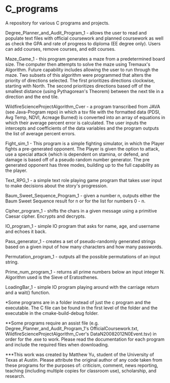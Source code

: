 # C_programs
A repository for various C programs and projects.

Degree_Planner_and_Audit_Program_1 - allows the user to read and populate text files with official coursework and planned coursework as well as check the GPA and rate of progress to diploma (EE degree only). Users can add courses, remove courses, and edit courses.

Maze_Game_1 - this program generates a maze from a predetermined board size. The computer then attempts to solve the maze using Tremaux's Algorithm. Future capability includes allowing the user to run through the maze. Two subsets of this algorithm were programmed that alters the priority of directions selected. The first prioritizes directions clockwise, starting with North. The second prioritizes directions based off of the smallest distance (using Pythagorean's Theorem) between the next tile in a direction and the end tile.

WildfireScienceProjectAlgorithm_Cver - a program transcribed from JAVA (see Java-Program repo) in which a tsv file with the formatted data (PDSI, Avg Temp, NDVI, Acreage Burned) is converted into an array of equations in which their average percent error is calculated. The user inputs the intercepts and coefficients of the data variables and the program outputs the list of average percent errors.

Fight_sim_1 - This program is a simple fighting simulator, in which the Player fights a pre-generated opponent. The Player is given the option to attack, use a special attack (which is dependent on stamina, or defend, and damage is based off of a pseudo random number generator. The pre generated opponent has three modes, building up to the full capability as the player.

Text_RPG_1 - a simple text role playing game program that takes user input to make decisions about the story's progression.

Baum_Sweet_Sequence_Program_1 - given a number n, outputs either the Baum Sweet Sequence result for n or for the list for numbers 0 - n.

Cipher_program_1 - shifts the chars in a given message using a primitive Caesar cipher. Encrypts and decrypts.

IO_program_1 - simple IO program that asks for name, age, and username and echoes it back.

Pass_generator_1 - creates a set of pseudo-randomly generated strings based on a given input of how many characters and how many passwords.

Permutation_program_1 - outputs all the possible permutations of an input string.

Prime_num_program_1 - returns all prime numbers below an input integer N. Algorithm used is the Sieve of Eratosthenes.

LoadingBar_1 - simple IO program playing around with the carriage return and a wait() function.

*Some programs are in a folder instead of just the c program and the executable. The C file can be found in the first level of the folder and the executable in the cmake-build-debug folder.

**Some programs require an assist file (e.g. Degree_Planner_and_Audit_Program_1's OfficialCoursework.txt, WildfireScienceProjectAlgorithm_Cver's DataN20082012N0Event.tsv) in order for the .exe to work. Please read the documentation for each program and include the required files when downloading.

***This work was created by Matthew Yu, student of the University of Texas at Austin. Please attribute the original author of any code taken from these programs for the purposes of: criticism, comment, news reporting, teaching (including multiple copies for classroom use), scholarship, and research.
